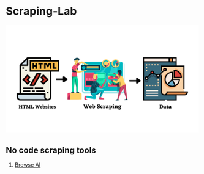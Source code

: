 # Scraping-Lab

![scraping_image](Images/Scraping.png)

## No code scraping tools
1. [Browse AI](https://www.browse.ai/)
